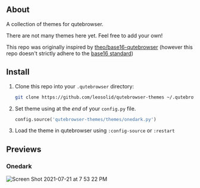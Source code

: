 ## About
A collection of themes for qutebrowser. 

There are not many themes here yet. Feel free to add your own!

This repo was originally inspired by [theo/base16-qutebrowser](https://github.com/theova/base16-qutebrowser) (however this repo doesn't strictly adhere to the [base16 standard](https://github.com/chriskempson/base16/blob/master/styling.md))

## Install

1. Clone this repo into your `.qutebrowser` directory:

   ```zsh
   git clone https://github.com/leosolid/qutebrowser-themes ~/.qutebrowser
   ```
   
2. Set theme using at the _end_ of your `config.py` file.
   
   ```python
   config.source('qutebrowser-themes/themes/onedark.py')
   ```
3. Load the theme in qutebrowser using `:config-source` or `:restart`

## Previews

### Onedark

![Screen Shot 2021-07-21 at 7 53 22 PM](https://user-images.githubusercontent.com/13348080/126584037-8a64e2f2-7edc-4f54-b736-911a0bcdc848.png)
